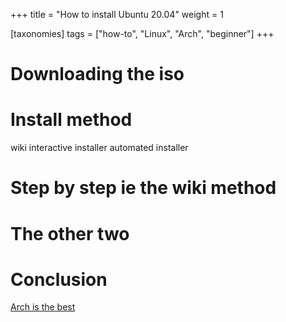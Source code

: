 +++
title = "How to install Ubuntu 20.04"
weight = 1

[taxonomies]
tags = ["how-to", "Linux", "Arch", "beginner"]
+++

# Downloading the iso

# Install method
wiki
interactive installer
automated installer

# Step by step ie the wiki method

# The other two

# Conclusion
[Arch is the best](https://wiki.archlinux.org/title/arch_is_the_best)